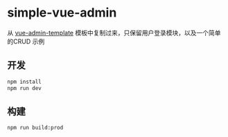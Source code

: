 # simple-vue-admin

从 [vue-admin-template](https://github.com/PanJiaChen/vue-admin-template) 模板中复制过来，只保留用户登录模块，以及一个简单的CRUD
示例

## 开发

```bash
npm install
npm run dev
```

## 构建

```bash
npm run build:prod
```